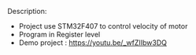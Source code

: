 Description:
- Project use STM32F407 to control velocity of motor
- Program in Register level
- Demo project : https://youtu.be/_wfZIIbw3DQ
